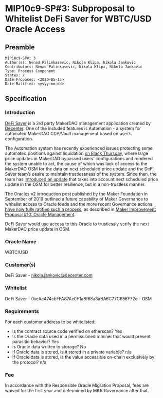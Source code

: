 # MIP10c9-SP#3: Subproposal to Whitelist DeFi Saver for WBTC/USD Oracle Access

## Preamble
```
MIP10c9-SP#: 3
Author(s): Nenad Palinkasevic, Nikola Klipa, Nikola Jankovic
Contributors: Nenad Palinkasevic, Nikola Klipa, Nikola Jankovic
Type: Process Component
Status: /
Date Proposed: <2020-05-15>
Date Ratified: <yyyy-mm-dd>
``` 
## Specification

### Introduction
[DeFi Saver](https://defisaver.com/) is a 3rd party MakerDAO management application created by [Decenter](https://www.decenter.com/). One of the included features is Automation - a system for automated MakerDAO CDP/Vault management based on user’s configuration.

The Automation system has recently experienced issues protecting some automated positions against liquidation [on Black Thursday](https://medium.com/defi-saver/black-thursday-at-defi-saver-3c35ea6cd0d0), where large price updates in MakerDAO bypassed users’ configurations and rendered the system unable to act, the cause of which was lack of access to the MakerDAO OSM for the data on next scheduled price update and the DeFi Saver team’s desire to maintain trustlessness of the system. Since then, the team has [introduced an update](https://medium.com/defi-saver/introducing-automation-v2-now-with-flash-loans-and-next-price-support-433040e6d63b) that takes into account next scheduled price update in the OSM for better resilience, but in a non-trustless manner.

The Oracles v2 introduction post published by the Maker Foundation in September of 2019 outlined a future capability of Maker Governance to whitelist access to Oracle feeds and the more recent Governance actions [have now fully ratified such a process](https://blog.makerdao.com/the-first-maker-improvement-proposals-mips-ratification-vote-passes-governance-cycle-has-begun/), as described in [Maker Improvement Proposal #10: Oracle Management](https://github.com/makerdao/mips/blob/master/MIP10/mip10.md).

DeFi Saver would use access to this Oracle to trustlessly verify the next MakerDAO price update in OSM. 

### Oracle Name
WBTC/USD

### Customer(s)
DeFi Saver - nikola.jankovic@decenter.com

### Whitelist
DeFi Saver - 0xeAa474cbFFA87Ae0F1a6f68a3aBA6C77C656F72c - OSM

### Requirements
For each customer address to be whitelisted:
- Is the contract source code verified on etherscan? Yes
- Is the Oracle data used in a permissioned manner that would prevent parasitic behavior? Yes
- Is Oracle data written to storage? No
- If Oracle data is stored, is it stored in a private variable? n/a
- If Oracle data is stored, is the value accessible on-chain exclusively by the protocol? n/a

### Fee
In accordance with the Responsible Oracle Migration Proposal, fees are waived for the first year and determined by MKR Governance after that.
